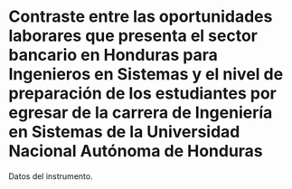 # Contraste entre las oportunidades laborares que presenta el sector bancario en Honduras para Ingenieros en Sistemas y el nivel de preparación de los estudiantes por egresar de la carrera de Ingeniería en Sistemas de la Universidad Nacional Autónoma de Honduras

Datos del instrumento.
